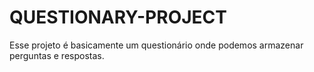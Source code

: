 # QUESTIONARY-PROJECT
Esse projeto é basicamente um questionário onde podemos armazenar perguntas e respostas.
